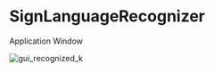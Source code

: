 # SignLanguageRecognizer

Application Window

![gui_recognized_k](https://user-images.githubusercontent.com/35331839/35653649-94f598a8-06e9-11e8-8aaa-278b55bed0e8.jpg)

